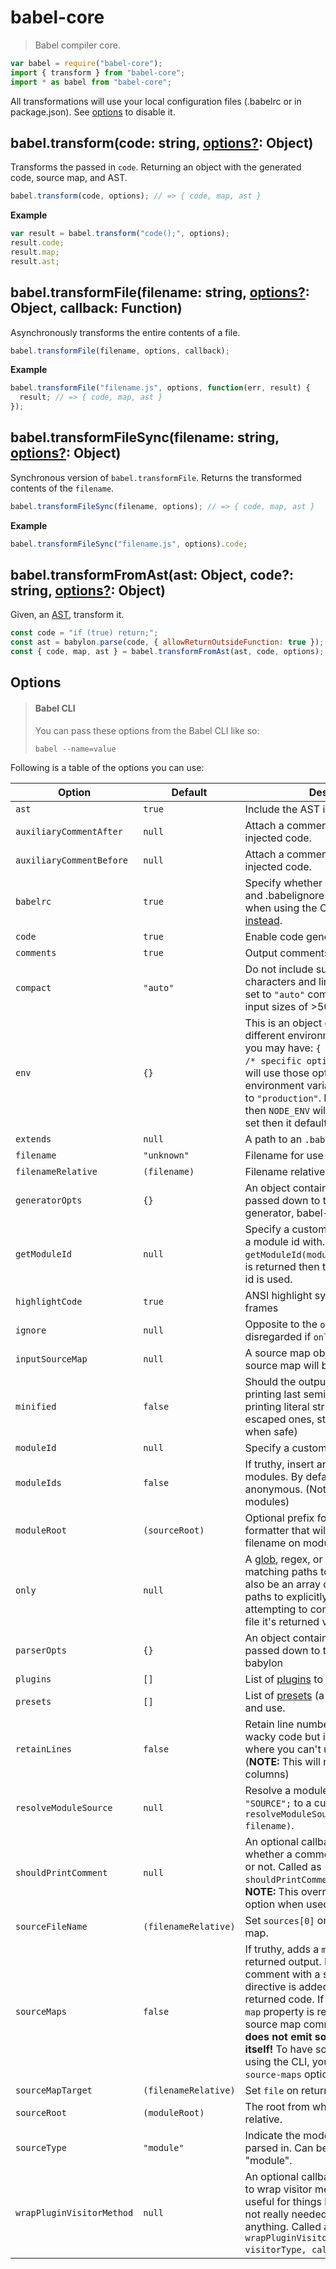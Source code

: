 # babel-core

> Babel compiler core.

```javascript
var babel = require("babel-core");
import { transform } from "babel-core";
import * as babel from "babel-core";
```

All transformations will use your local configuration files (.babelrc or in package.json). See [options](#options) to disable it.

## babel.transform(code: string, [options?](#options): Object)

Transforms the passed in `code`. Returning an object with the generated code,
source map, and AST.

```js
babel.transform(code, options); // => { code, map, ast }
```

**Example**

```js
var result = babel.transform("code();", options);
result.code;
result.map;
result.ast;
```

## babel.transformFile(filename: string, [options?](#options): Object, callback: Function)

Asynchronously transforms the entire contents of a file.

```js
babel.transformFile(filename, options, callback);
```

**Example**

```js
babel.transformFile("filename.js", options, function(err, result) {
  result; // => { code, map, ast }
});
```

## babel.transformFileSync(filename: string, [options?](#options): Object)

Synchronous version of `babel.transformFile`. Returns the transformed contents of
the `filename`.

```js
babel.transformFileSync(filename, options); // => { code, map, ast }
```

**Example**

```js
babel.transformFileSync("filename.js", options).code;
```

## babel.transformFromAst(ast: Object, code?: string, [options?](#options): Object)

Given, an [AST](https://astexplorer.net/), transform it.

```js
const code = "if (true) return;";
const ast = babylon.parse(code, { allowReturnOutsideFunction: true });
const { code, map, ast } = babel.transformFromAst(ast, code, options);
```

## Options

> #### Babel CLI
>
> You can pass these options from the Babel CLI like so:
>
> `babel --name=value`

Following is a table of the options you can use:

| Option                    | Default              | Description                                                                                                                                                                                                                                                                                                                                                                                                 |
| ------------------------- | -------------------- | ----------------------------------------------------------------------------------------------------------------------------------------------------------------------------------------------------------------------------------------------------------------------------------------------------------------------------------------------------------------------------------------------------------- |
| `ast`                     | `true`               | Include the AST in the returned object                                                                                                                                                                                                                                                                                                                                                                      |
| `auxiliaryCommentAfter`   | `null`               | Attach a comment after all non-user injected code.                                                                                                                                                                                                                                                                                                                                                          |
| `auxiliaryCommentBefore`  | `null`               | Attach a comment before all non-user injected code.                                                                                                                                                                                                                                                                                                                                                         |
| `babelrc`                 | `true`               | Specify whether or not to use .babelrc and .babelignore files. Not available when using the CLI, [use `--no-babelrc` instead](https://babeljs.io/docs/en/babel-cli#ignoring-babelrc).                                                                                                                                                                                                                       |
| `code`                    | `true`               | Enable code generation                                                                                                                                                                                                                                                                                                                                                                                      |
| `comments`                | `true`               | Output comments in generated output.                                                                                                                                                                                                                                                                                                                                                                        |
| `compact`                 | `"auto"`             | Do not include superfluous whitespace characters and line terminators. When set to `"auto"` compact is set to `true` on input sizes of >500KB.                                                                                                                                                                                                                                                              |
| `env`                     | `{}`                 | This is an object of keys that represent different environments. For example, you may have: `{ env: { production: { /* specific options */ } } }` which will use those options when the environment variable `BABEL_ENV` is set to `"production"`. If `BABEL_ENV` isn't set then `NODE_ENV` will be used, if it's not set then it defaults to `"development"`                                               |
| `extends`                 | `null`               | A path to an `.babelrc` file to extend                                                                                                                                                                                                                                                                                                                                                                      |
| `filename`                | `"unknown"`          | Filename for use in errors etc.                                                                                                                                                                                                                                                                                                                                                                             |
| `filenameRelative`        | `(filename)`         | Filename relative to `sourceRoot`.                                                                                                                                                                                                                                                                                                                                                                          |
| `generatorOpts`           | `{}`                 | An object containing the options to be passed down to the babel code generator, babel-generator                                                                                                                                                                                                                                                                                                             |
| `getModuleId`             | `null`               | Specify a custom callback to generate a module id with. Called as `getModuleId(moduleName)`. If falsy value is returned then the generated module id is used.                                                                                                                                                                                                                                               |
| `highlightCode`           | `true`               | ANSI highlight syntax error code frames                                                                                                                                                                                                                                                                                                                                                                     |
| `ignore`                  | `null`               | Opposite to the `only` option. `ignore` is disregarded if `only` is specified.                                                                                                                                                                                                                                                                                                                              |
| `inputSourceMap`          | `null`               | A source map object that the output source map will be based on.                                                                                                                                                                                                                                                                                                                                            |
| `minified`                | `false`              | Should the output be minified (not printing last semicolons in blocks, printing literal string values instead of escaped ones, stripping `()` from `new` when safe)                                                                                                                                                                                                                                         |
| `moduleId`                | `null`               | Specify a custom name for module ids.                                                                                                                                                                                                                                                                                                                                                                       |
| `moduleIds`               | `false`              | If truthy, insert an explicit id for modules. By default, all modules are anonymous. (Not available for `common` modules)                                                                                                                                                                                                                                                                                   |
| `moduleRoot`              | `(sourceRoot)`       | Optional prefix for the AMD module formatter that will be prepend to the filename on module definitions.                                                                                                                                                                                                                                                                                                    |
| `only`                    | `null`               | A [glob](https://github.com/isaacs/minimatch), regex, or mixed array of both, matching paths to **only** compile. Can also be an array of arrays containing paths to explicitly match. When attempting to compile a non-matching file it's returned verbatim.                                                                                                                                               |
| `parserOpts`              | `{}`                 | An object containing the options to be passed down to the babel parser, babylon                                                                                                                                                                                                                                                                                                                             |
| `plugins`                 | `[]`                 | List of [plugins](https://babeljs.io/docs/en/plugins) to load and use.                                                                                                                                                                                                                                                                                                                                      |
| `presets`                 | `[]`                 | List of [presets](https://babeljs.io/docs/en/plugins#presets) (a set of plugins) to load and use.                                                                                                                                                                                                                                                                                                           |
| `retainLines`             | `false`              | Retain line numbers. This will lead to wacky code but is handy for scenarios where you can't use source maps. (**NOTE:** This will not retain the columns)                                                                                                                                                                                                                                                  |
| `resolveModuleSource`     | `null`               | Resolve a module source ie. `import "SOURCE";` to a custom value. Called as `resolveModuleSource(source, filename)`.                                                                                                                                                                                                                                                                                        |
| `shouldPrintComment`      | `null`               | An optional callback that controls whether a comment should be output or not. Called as `shouldPrintComment(commentContents)`. **NOTE:** This overrides the `comment` option when used.                                                                                                                                                                                                                     |
| `sourceFileName`          | `(filenameRelative)` | Set `sources[0]` on returned source map.                                                                                                                                                                                                                                                                                                                                                                    |
| `sourceMaps`              | `false`              | If truthy, adds a `map` property to returned output. If set to `"inline"`, a comment with a sourceMappingURL directive is added to the bottom of the returned code. If set to `"both"` then a `map` property is returned as well as a source map comment appended. **This does not emit sourcemap files by itself!** To have sourcemaps emitted using the CLI, you must pass it the `--source-maps` option. |
| `sourceMapTarget`         | `(filenameRelative)` | Set `file` on returned source map.                                                                                                                                                                                                                                                                                                                                                                          |
| `sourceRoot`              | `(moduleRoot)`       | The root from which all sources are relative.                                                                                                                                                                                                                                                                                                                                                               |
| `sourceType`              | `"module"`           | Indicate the mode the code should be parsed in. Can be either "script" or "module".                                                                                                                                                                                                                                                                                                                         |
| `wrapPluginVisitorMethod` | `null`               | An optional callback that can be used to wrap visitor methods. **NOTE:** This is useful for things like introspection, and not really needed for implementing anything. Called as `wrapPluginVisitorMethod(pluginAlias, visitorType, callback)`.                                                                                                                                                            |
